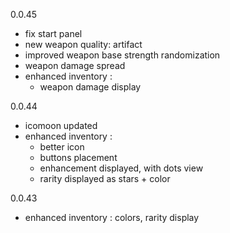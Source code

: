 
0.0.45
- fix start panel
- new weapon quality: artifact
- improved weapon base strength randomization
- weapon damage spread
- enhanced inventory :
  - weapon damage display

0.0.44
- icomoon updated
- enhanced inventory :
  - better icon
  - buttons placement
  - enhancement displayed, with dots view
  - rarity displayed as stars + color

0.0.43
- enhanced inventory : colors, rarity display
